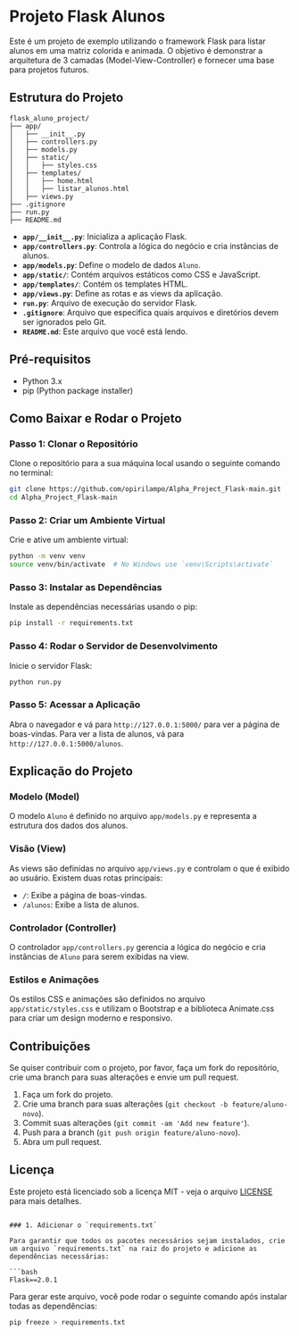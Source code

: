 # Projeto Flask Alunos

Este é um projeto de exemplo utilizando o framework Flask para listar alunos em uma matriz colorida e animada. O objetivo é demonstrar a arquitetura de 3 camadas (Model-View-Controller) e fornecer uma base para projetos futuros.

## Estrutura do Projeto

```
flask_aluno_project/
├── app/
│   ├── __init__.py
│   ├── controllers.py
│   ├── models.py
│   ├── static/
│   │   ├── styles.css
│   ├── templates/
│   │   ├── home.html
│   │   ├── listar_alunos.html
│   ├── views.py
├── .gitignore
├── run.py
├── README.md
```

- **`app/__init__.py`**: Inicializa a aplicação Flask.
- **`app/controllers.py`**: Controla a lógica do negócio e cria instâncias de alunos.
- **`app/models.py`**: Define o modelo de dados `Aluno`.
- **`app/static/`**: Contém arquivos estáticos como CSS e JavaScript.
- **`app/templates/`**: Contém os templates HTML.
- **`app/views.py`**: Define as rotas e as views da aplicação.
- **`run.py`**: Arquivo de execução do servidor Flask.
- **`.gitignore`**: Arquivo que especifica quais arquivos e diretórios devem ser ignorados pelo Git.
- **`README.md`**: Este arquivo que você está lendo.

## Pré-requisitos

- Python 3.x
- pip (Python package installer)

## Como Baixar e Rodar o Projeto

### Passo 1: Clonar o Repositório

Clone o repositório para a sua máquina local usando o seguinte comando no terminal:

```bash
git clone https://github.com/opirilampo/Alpha_Project_Flask-main.git
cd Alpha_Project_Flask-main
```

### Passo 2: Criar um Ambiente Virtual

Crie e ative um ambiente virtual:

```bash
python -m venv venv
source venv/bin/activate  # No Windows use `venv\Scripts\activate`
```

### Passo 3: Instalar as Dependências

Instale as dependências necessárias usando o pip:

```bash
pip install -r requirements.txt
```

### Passo 4: Rodar o Servidor de Desenvolvimento

Inicie o servidor Flask:

```bash
python run.py
```

### Passo 5: Acessar a Aplicação

Abra o navegador e vá para `http://127.0.0.1:5000/` para ver a página de boas-vindas. Para ver a lista de alunos, vá para `http://127.0.0.1:5000/alunos`.

## Explicação do Projeto

### Modelo (Model)

O modelo `Aluno` é definido no arquivo `app/models.py` e representa a estrutura dos dados dos alunos.

### Visão (View)

As views são definidas no arquivo `app/views.py` e controlam o que é exibido ao usuário. Existem duas rotas principais:
- `/`: Exibe a página de boas-vindas.
- `/alunos`: Exibe a lista de alunos.

### Controlador (Controller)

O controlador `app/controllers.py` gerencia a lógica do negócio e cria instâncias de `Aluno` para serem exibidas na view.

### Estilos e Animações

Os estilos CSS e animações são definidos no arquivo `app/static/styles.css` e utilizam o Bootstrap e a biblioteca Animate.css para criar um design moderno e responsivo.

## Contribuições

Se quiser contribuir com o projeto, por favor, faça um fork do repositório, crie uma branch para suas alterações e envie um pull request.

1. Faça um fork do projeto.
2. Crie uma branch para suas alterações (`git checkout -b feature/aluno-novo`).
3. Commit suas alterações (`git commit -am 'Add new feature'`).
4. Push para a branch (`git push origin feature/aluno-novo`).
5. Abra um pull request.

## Licença

Este projeto está licenciado sob a licença MIT - veja o arquivo [LICENSE](LICENSE) para mais detalhes.
```

### 1. Adicionar o `requirements.txt`

Para garantir que todos os pacotes necessários sejam instalados, crie um arquivo `requirements.txt` na raiz do projeto e adicione as dependências necessárias:

```bash
Flask==2.0.1
```

Para gerar este arquivo, você pode rodar o seguinte comando após instalar todas as dependências:

```bash
pip freeze > requirements.txt
```